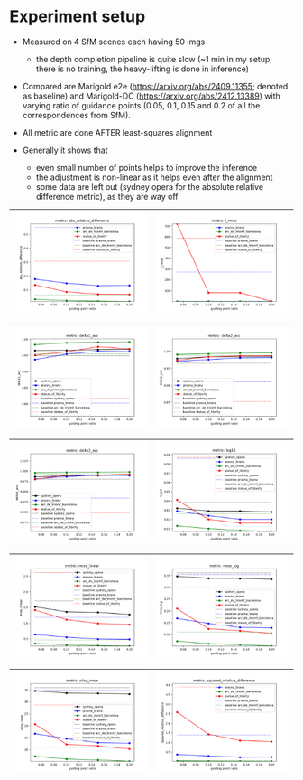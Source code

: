 # Experiment setup


* Measured on 4 SfM scenes each having 50 imgs
  * the depth completion pipeline is quite slow (~1 min in my setup; there is no training, the heavy-lifting is done in inference)

* Compared are Marigold e2e (https://arxiv.org/abs/2409.11355; denoted as baseline) and 
Marigold-DC (https://arxiv.org/abs/2412.13389) with
varying ratio of guidance points (0.05, 0.1, 0.15 and 0.2 of all the correspondences from SfM). 

* All metric are done AFTER least-squares alignment

* Generally it shows that
  * even small number of points helps to improve the inference
  * the adjustment is non-linear as it helps even after the alignment
  * some data are left out (sydney opera for the absolute relative difference metric), as they are way off

| ![absolute relative difference](./data/dc_abs_relative_difference.png) | ![i_rmse](./data/dc_i_rmse.png) |
|-|-|

| ![delta 1](./data/dc_delta1_acc.png) | ![delta 2](./data/dc_delta2_acc.png) |
|---------------------------------------|---------------------------------------|

| ![delta 3](./data/dc_delta3_acc.png) | ![log10](./data/dc_log10.png) |
|---------------------------------------|---------------------------------------|

| ![rmse_linear](./data/dc_rmse_linear.png) | ![rmse_log](./data/dc_rmse_log.png) |
|----------------------------------------------|---------------------------------------|

| ![silog_rmse](./data/dc_silog_rmse.png) | ![squared_relative_difference](./data/dc_squared_relative_difference.png) |
|----------------------------------------------|---------------------------------------|